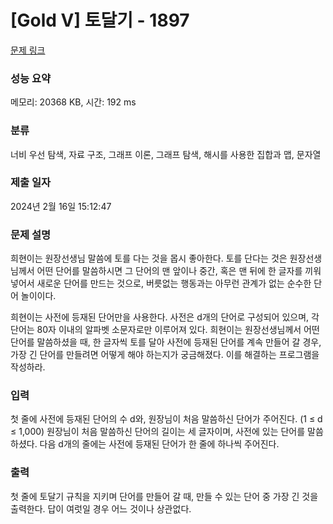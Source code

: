 # [Gold V] 토달기 - 1897 

[문제 링크](https://www.acmicpc.net/problem/1897) 

### 성능 요약

메모리: 20368 KB, 시간: 192 ms

### 분류

너비 우선 탐색, 자료 구조, 그래프 이론, 그래프 탐색, 해시를 사용한 집합과 맵, 문자열

### 제출 일자

2024년 2월 16일 15:12:47

### 문제 설명

<p>희현이는 원장선생님 말씀에 토를 다는 것을 몹시 좋아한다. 토를 단다는 것은 원장선생님께서 어떤 단어를 말씀하시면 그 단어의 맨 앞이나 중간, 혹은 맨 뒤에 한 글자를 끼워 넣어서 새로운 단어를 만드는 것으로, 버릇없는 행동과는 아무런 관계가 없는 순수한 단어 놀이이다.</p>

<p>희현이는 사전에 등재된 단어만을 사용한다. 사전은 d개의 단어로 구성되어 있으며, 각 단어는 80자 이내의 알파벳 소문자로만 이루어져 있다. 희현이는 원장선생님께서 어떤 단어를 말씀하셨을 때, 한 글자씩 토를 달아 사전에 등재된 단어를 계속 만들어 갈 경우, 가장 긴 단어를 만들려면 어떻게 해야 하는지가 궁금해졌다. 이를 해결하는 프로그램을 작성하라.</p>

### 입력 

 <p>첫 줄에 사전에 등재된 단어의 수 d와, 원장님이 처음 말씀하신 단어가 주어진다. (1 ≤ d ≤ 1,000) 원장님이 처음 말씀하신 단어의 길이는 세 글자이며, 사전에 있는 단어를 말씀하셨다. 다음 d개의 줄에는 사전에 등재된 단어가 한 줄에 하나씩 주어진다.</p>

### 출력 

 <p>첫 줄에 토달기 규칙을 지키며 단어를 만들어 갈 때, 만들 수 있는 단어 중 가장 긴 것을 출력한다. 답이 여럿일 경우 어느 것이나 상관없다.</p>

